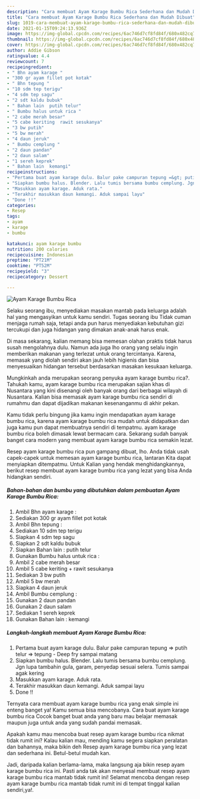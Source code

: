 ```yaml
---
description: "Cara membuat Ayam Karage Bumbu Rica Sederhana dan Mudah Dibuat"
title: "Cara membuat Ayam Karage Bumbu Rica Sederhana dan Mudah Dibuat"
slug: 1019-cara-membuat-ayam-karage-bumbu-rica-sederhana-dan-mudah-dibuat
date: 2021-01-15T09:24:13.936Z
image: https://img-global.cpcdn.com/recipes/6ac746d7cf8fd84f/680x482cq70/ayam-karage-bumbu-rica-foto-resep-utama.jpg
thumbnail: https://img-global.cpcdn.com/recipes/6ac746d7cf8fd84f/680x482cq70/ayam-karage-bumbu-rica-foto-resep-utama.jpg
cover: https://img-global.cpcdn.com/recipes/6ac746d7cf8fd84f/680x482cq70/ayam-karage-bumbu-rica-foto-resep-utama.jpg
author: Addie Gibson
ratingvalue: 4.4
reviewcount: 7
recipeingredient:
- " Bhn ayam karage "
- "300 gr ayam fillet pot kotak"
- " Bhn tepung "
- "10 sdm tep terigu"
- "4 sdm tep sagu"
- "2 sdt kaldu bubuk"
- " Bahan lain  putih telur"
- " Bumbu halus untuk rica "
- "2 cabe merah besar"
- "5 cabe keriting  rawit sesukanya"
- "3 bw putih"
- "5 bw merah"
- "4 daun jeruk"
- " Bumbu cemplung "
- "2 daun pandan"
- "2 daun salam"
- "1 sereh keprek"
- " Bahan lain  kemangi"
recipeinstructions:
- "Pertama buat ayam karage dulu. Balur pake campuran tepung =&gt; putih telur =&gt; tepung Deep fry sampai matang"
- "Siapkan bumbu halus. Blender. Lalu tumis bersama bumbu cemplung. Jgn lupa tambahin gula, garam, penyedap sesuai selera. Tumis sampai agak kering"
- "Masukkan ayam karage. Aduk rata."
- "Terakhir masukkan daun kemangi. Aduk sampai layu"
- "Done !!"
categories:
- Resep
tags:
- ayam
- karage
- bumbu

katakunci: ayam karage bumbu 
nutrition: 200 calories
recipecuisine: Indonesian
preptime: "PT21M"
cooktime: "PT52M"
recipeyield: "3"
recipecategory: Dessert

---
```



![Ayam Karage Bumbu Rica](https://img-global.cpcdn.com/recipes/6ac746d7cf8fd84f/680x482cq70/ayam-karage-bumbu-rica-foto-resep-utama.jpg)

Selaku seorang ibu, menyediakan masakan mantab pada keluarga adalah hal yang mengasyikan untuk kamu sendiri. Tugas seorang ibu Tidak cuman menjaga rumah saja, tetapi anda pun harus menyediakan kebutuhan gizi tercukupi dan juga hidangan yang dimakan anak-anak harus enak.

Di masa  sekarang, kalian memang bisa memesan olahan praktis tidak harus susah mengolahnya dulu. Namun ada juga lho orang yang selalu ingin memberikan makanan yang terlezat untuk orang tercintanya. Karena, memasak yang diolah sendiri akan jauh lebih higienis dan bisa menyesuaikan hidangan tersebut berdasarkan masakan kesukaan keluarga. 



Mungkinkah anda merupakan seorang penyuka ayam karage bumbu rica?. Tahukah kamu, ayam karage bumbu rica merupakan sajian khas di Nusantara yang kini disenangi oleh banyak orang dari berbagai wilayah di Nusantara. Kalian bisa memasak ayam karage bumbu rica sendiri di rumahmu dan dapat dijadikan makanan kesenanganmu di akhir pekan.

Kamu tidak perlu bingung jika kamu ingin mendapatkan ayam karage bumbu rica, karena ayam karage bumbu rica mudah untuk didapatkan dan juga kamu pun dapat membuatnya sendiri di tempatmu. ayam karage bumbu rica boleh dimasak lewat bermacam cara. Sekarang sudah banyak banget cara modern yang membuat ayam karage bumbu rica semakin lezat.

Resep ayam karage bumbu rica pun gampang dibuat, lho. Anda tidak usah capek-capek untuk memesan ayam karage bumbu rica, lantaran Kita dapat menyiapkan ditempatmu. Untuk Kalian yang hendak menghidangkannya, berikut resep membuat ayam karage bumbu rica yang lezat yang bisa Anda hidangkan sendiri.

<!--inarticleads1-->

##### Bahan-bahan dan bumbu yang dibutuhkan dalam pembuatan Ayam Karage Bumbu Rica:

1. Ambil  Bhn ayam karage :
1. Sediakan 300 gr ayam fillet pot kotak
1. Ambil  Bhn tepung :
1. Sediakan 10 sdm tep terigu
1. Siapkan 4 sdm tep sagu
1. Siapkan 2 sdt kaldu bubuk
1. Siapkan  Bahan lain : putih telur
1. Gunakan  Bumbu halus untuk rica :
1. Ambil 2 cabe merah besar
1. Ambil 5 cabe keriting + rawit sesukanya
1. Sediakan 3 bw putih
1. Ambil 5 bw merah
1. Siapkan 4 daun jeruk
1. Ambil  Bumbu cemplung :
1. Gunakan 2 daun pandan
1. Gunakan 2 daun salam
1. Sediakan 1 sereh keprek
1. Gunakan  Bahan lain : kemangi




<!--inarticleads2-->

##### Langkah-langkah membuat Ayam Karage Bumbu Rica:

1. Pertama buat ayam karage dulu. Balur pake campuran tepung =&gt; putih telur =&gt; tepung - Deep fry sampai matang
1. Siapkan bumbu halus. Blender. Lalu tumis bersama bumbu cemplung. Jgn lupa tambahin gula, garam, penyedap sesuai selera. Tumis sampai agak kering
1. Masukkan ayam karage. Aduk rata.
1. Terakhir masukkan daun kemangi. Aduk sampai layu
1. Done !!




Ternyata cara membuat ayam karage bumbu rica yang enak simple ini enteng banget ya! Kamu semua bisa mencobanya. Cara buat ayam karage bumbu rica Cocok banget buat anda yang baru mau belajar memasak maupun juga untuk anda yang sudah pandai memasak.

Apakah kamu mau mencoba buat resep ayam karage bumbu rica nikmat tidak rumit ini? Kalau kalian mau, mending kamu segera siapkan peralatan dan bahannya, maka bikin deh Resep ayam karage bumbu rica yang lezat dan sederhana ini. Betul-betul mudah kan. 

Jadi, daripada kalian berlama-lama, maka langsung aja bikin resep ayam karage bumbu rica ini. Pasti anda tak akan menyesal membuat resep ayam karage bumbu rica mantab tidak rumit ini! Selamat mencoba dengan resep ayam karage bumbu rica mantab tidak rumit ini di tempat tinggal kalian sendiri,ya!.

